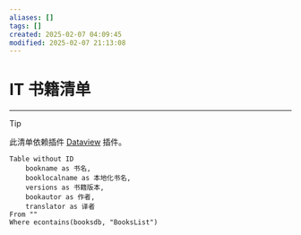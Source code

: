```yaml
---
aliases: []
tags: []
created: 2025-02-07 04:09:45
modified: 2025-02-07 21:13:08
---
```


# IT 书籍清单

---

> [!tip] 
> 
> 此清单依赖插件 [Dataview](../NoteSoft/Obsidian/Obsidian_Plugins_Note.md#Dataview) 插件。

```dataview
Table without ID
	bookname as 书名,
	booklocalname as 本地化书名,
	versions as 书籍版本,
	bookautor as 作者,
	translator as 译者
From ""
Where econtains(booksdb, "BooksList")
```

